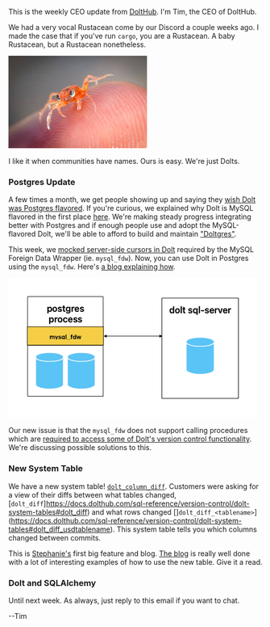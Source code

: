 This is the weekly CEO update from [DoltHub](https://www.dolthub.com/). I'm Tim, the CEO of DoltHub. 

We had a very vocal Rustacean come by our Discord a couple weeks ago. I made the case that if you've run `cargo`, you are a Rustacean. A baby Rustacean, but a Rustacean nonetheless.

[![Baby Rustacean](../images/baby-crustacean.jpeg)](https://www.rust-lang.org/)

I like it when communities have names. Ours is easy. We're just Dolts.

### Postgres Update

A few times a month, we get people showing up and saying they [wish Dolt was Postgres flavored](https://github.com/dolthub/dolt/issues/4840). If you're curious, we explained why Dolt is MySQL flavored in the first place [here](https://www.dolthub.com/blog/2022-03-28-have-postgres-want-dolt/#why-is-dolt-mysql-flavored-anyway). We're making steady progress integrating better with Postgres and if enough people use and adopt the MySQL-flavored Dolt, we'll be able to afford to build and maintain ["Doltgres"](http://www.doltgresql.com).

This week, we [mocked server-side cursors in Dolt](https://github.com/dolthub/vitess/pull/228) required by the MySQL Foreign Data Wrapper (ie. `mysql_fdw`). Now, you can use Dolt in Postgres using the `mysql_fdw`. Here's [a blog explaining how](https://www.dolthub.com/blog/2023-04-12-dolt-with-mysql_fdw/).

[![Postgres `mysql_fdw`](../images/dolt-mysqlfdw.png)](https://www.dolthub.com/blog/2023-04-12-dolt-with-mysql_fdw/)

Our new issue is that the `mysql_fdw` does not support calling procedures which are [required to access some of Dolt's version control functionality](https://docs.dolthub.com/sql-reference/version-control/dolt-sql-procedures). We're discussing possible solutions to this.

### New System Table

We have a new system table! [`dolt_column_diff`](https://www.dolthub.com/blog/2023-04-10-dolt-column-diff/). Customers were asking for a view of their diffs between what tables changed, [`dolt_diff`]https://docs.dolthub.com/sql-reference/version-control/dolt-system-tables#dolt_diff) and what rows changed []`dolt_diff_<tablename>`](https://docs.dolthub.com/sql-reference/version-control/dolt-system-tables#dolt_diff_usdtablename). This system table tells you which columns changed between commits.

This is [Stephanie's](https://www.dolthub.com/team#stephanie) first big feature and blog. [The blog](https://www.dolthub.com/blog/2023-04-10-dolt-column-diff/) is really well done with a lot of interesting examples of how to use the new table. Give it a read.

### Dolt and SQLAlchemy



Until next week. As always, just reply to this email if you want to chat.

--Tim
